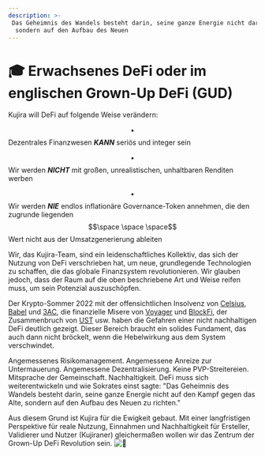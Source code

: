 ```yaml
---
description: >-
 Das Geheimnis des Wandels besteht darin, seine ganze Energie nicht darauf zu verwenden, das Alte zu bekämpfen,
  sondern auf den Aufbau des Neuen
---
```


# 🎓 Erwachsenes DeFi oder im englischen Grown-Up DeFi (GUD)

Kujira will DeFi auf folgende Weise verändern:

$$\bullet$$ Dezentrales Finanzwesen _**KANN**_ seriös und integer sein

$$\bullet$$ Wir werden _**NICHT**_ mit großen, unrealistischen, unhaltbaren Renditen werben&#x20;

$$\bullet$$ Wir werden _**NIE**_ endlos inflationäre Governance-Token annehmen, die den zugrunde liegenden $$\space \space \space$$ Wert nicht aus der Umsatzgenerierung ableiten

Wir, das Kujira-Team, sind ein leidenschaftliches Kollektiv, das sich der Nutzung von DeFi verschrieben hat, um neue, grundlegende Technologien zu schaffen, die das globale Finanzsystem revolutionieren. Wir glauben jedoch, dass der Raum auf die oben beschriebene Art und Weise reifen muss, um sein Potenzial auszuschöpfen.

Der Krypto-Sommer 2022 mit der offensichtlichen Insolvenz von [Celsius](https://en.wikipedia.org/wiki/Celsius\_Network), [Babel](https://www.coindesk.com/business/2022/07/29/babel-finance-lost-280m-trading-customer-funds-report/) und [3AC](https://cointelegraph.com/news/3ac-a-10b-hedge-fund-gone-bust-with-founders-on-the-run), die finanzielle Misere von [Voyager](https://dfr.vermont.gov/consumer-alert/voyager-digital-files-chapter-11-bankruptcy) und [BlockFi](https://decrypt.co/105765/blockfi-1-8-billion-open-loans-600-million-exposure-q2), der Zusammenbruch von [UST](https://www.coindesk.com/learn/the-fall-of-terra-a-timeline-of-the-meteoric-rise-and-crash-of-ust-and-luna/) usw. haben die Gefahren einer nicht nachhaltigen DeFi deutlich gezeigt. Dieser Bereich braucht ein solides Fundament, das auch dann nicht bröckelt, wenn die Hebelwirkung aus dem System verschwindet.

Angemessenes Risikomanagement. Angemessene Anreize zur Untermauerung. Angemessene Dezentralisierung. Keine PVP-Streitereien. Mitsprache der Gemeinschaft. Nachhaltigkeit. DeFi muss sich weiterentwickeln und wie Sokrates einst sagte: "Das Geheimnis des Wandels besteht darin, seine ganze Energie nicht auf den Kampf gegen das Alte, sondern auf den Aufbau des Neuen zu richten."

Aus diesem Grund ist Kujira für die Ewigkeit gebaut. Mit einer langfristigen Perspektive für reale Nutzung, Einnahmen und Nachhaltigkeit für Ersteller, Validierer und Nutzer (Kujiraner) gleichermaßen wollen wir das Zentrum der Grown-Up DeFi Revolution sein.  <img src="https://abs-0.twimg.com/emoji/v2/svg/1f40b.svg" alt="🐋" data-size="line">
